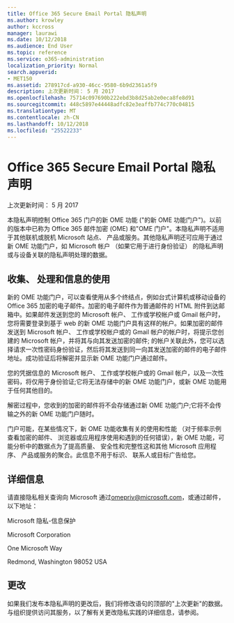 ```yaml
---
title: Office 365 Secure Email Portal 隐私声明
ms.author: krowley
author: kccross
manager: laurawi
ms.date: 10/12/2018
ms.audience: End User
ms.topic: reference
ms.service: o365-administration
localization_priority: Normal
search.appverid:
- MET150
ms.assetid: 278917cd-a930-46cc-9580-6b9d2361a5f9
description: 上次更新时间： 5 月 2017
ms.openlocfilehash: 75714c097690b222ebd3b8d25ab2e0eca8fe8d91
ms.sourcegitcommit: 448c5897e44448adfc82e3eaffb774c770c04815
ms.translationtype: MT
ms.contentlocale: zh-CN
ms.lasthandoff: 10/12/2018
ms.locfileid: "25522233"
---
```

# <a name="privacy-statement-for-office-365-secure-email-portal"></a>Office 365 Secure Email Portal 隐私声明

上次更新时间： 5 月 2017
  
本隐私声明控制 Office 365 门户的新 OME 功能 ("的新 OME 功能门户")。以前的版本中已称为 Office 365 邮件加密 (OME) 和"OME 门户"。本隐私声明不适用于其他联机或脱机 Microsoft 站点、 产品或服务。其他隐私声明还可应用于通过新 OME 功能门户，如 Microsoft 帐户 （如果它用于进行身份验证） 的隐私声明或与设备关联的隐私声明处理的数据。
  
## <a name="collection-processing-and-use-of-your-information"></a>收集、 处理和信息的使用

新的 OME 功能门户，可以查看使用从多个终结点，例如台式计算机或移动设备的 Office 365 加密的电子邮件。加密的电子邮件作为普通邮件的 HTML 附件到达邮箱中。如果邮件发送到您的 Microsoft 帐户、 工作或学校帐户或 Gmail 帐户时，您将需要登录到基于 web 的新 OME 功能门户具有这样的帐户。如果加密的邮件发送到 Microsoft 帐户、 工作或学校帐户或的 Gmail 帐户的帐户时，将提示您创建的 Microsoft 帐户，并将其与向其发送加密的邮件; 的帐户关联此外，您可以选择请求一次性密码身份验证，然后将其发送到同一向其发送加密的邮件的电子邮件地址。成功验证后将解密并显示新 OME 功能门户通过邮件。
  
您的凭据信息的 Microsoft 帐户、 工作或学校帐户或的 Gmail 帐户，以及一次性密码，将仅用于身份验证;它将无法存储中的新 OME 功能门户，或新 OME 功能用于任何其他目的。
  
解密过程中，您收到的加密的邮件将不会存储通过新 OME 功能门户;它将不会传输之外的新 OME 功能门户随时。
  
门户可能，在某些情况下，新 OME 功能收集有关的使用和性能 （对于频率示例查看加密的邮件、 浏览器或应用程序使用和遇到的任何错误），新 OME 功能，可能分析中的数据点为了提高质量、 安全性和完整性这和其他 Microsoft 应用程序、 产品或服务的聚合。此信息不用于标识、 联系人或目标广告给您。
  
## <a name="for-more-information"></a>详细信息

请直接隐私相关查询向 Microsoft 通过[omepriv@microsoft.com](mailto:omepriv@microsoft.com)，或通过邮件，以下地址：
  
Microsoft 隐私-信息保护
  
Microsoft Corporation
  
One Microsoft Way
  
Redmond, Washington 98052 USA
  
## <a name="changes"></a>更改

如果我们发布本隐私声明的更改后，我们将修改语句的顶部的"上次更新"的数据。与组织提供访问其服务，以了解有关更改隐私实践的详细信息，请参阅。
  

